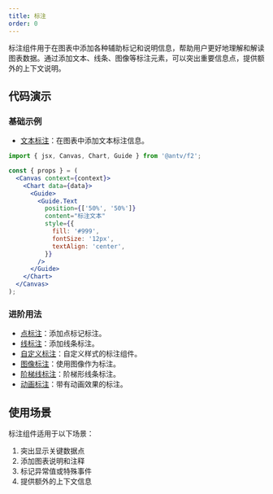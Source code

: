 ```yaml
---
title: 标注
order: 0
---
```


标注组件用于在图表中添加各种辅助标记和说明信息，帮助用户更好地理解和解读图表数据。通过添加文本、线条、图像等标注元素，可以突出重要信息点，提供额外的上下文说明。

## 代码演示

### 基础示例

- [文本标注](./demo/text.jsx)：在图表中添加文本标注信息。

```jsx
import { jsx, Canvas, Chart, Guide } from '@antv/f2';

const { props } = (
  <Canvas context={context}>
    <Chart data={data}>
      <Guide>
        <Guide.Text
          position={['50%', '50%']}
          content="标注文本"
          style={{
            fill: '#999',
            fontSize: '12px',
            textAlign: 'center',
          }}
        />
      </Guide>
    </Chart>
  </Canvas>
);
```

### 进阶用法

- [点标注](./demo/point.jsx)：添加点标记标注。
- [线标注](./demo/line.jsx)：添加线条标注。
- [自定义标注](./demo/custom.jsx)：自定义样式的标注组件。
- [图像标注](./demo/image.jsx)：使用图像作为标注。
- [阶梯线标注](./demo/linestep.jsx)：阶梯形线条标注。
- [动画标注](./demo/lottie.jsx)：带有动画效果的标注。

## 使用场景

标注组件适用于以下场景：

1. 突出显示关键数据点
2. 添加图表说明和注释
3. 标记异常值或特殊事件
4. 提供额外的上下文信息
